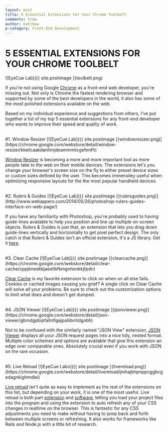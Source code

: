 ```yaml
---
layout: post
title: 5 Essential Extensions for Your Chrome Toolbelt
comments: true
author: matthew
p-category: Front-End Development
---
```


# 5 ESSENTIAL EXTENSIONS FOR YOUR CHROME TOOLBELT
![EyeCue Lab]({{ site.postimage }}toolbelt.png)


If you're not using Google [Chrome](https://www.google.com/chrome/browser/desktop/index.html) as a front-end web developer, you're missing out. Not only is Chrome the fastest rendering browser and supported by some of the best developers in the world, it also has some of the most polished extensions available on the web.

Based on my individual experience and suggestions from others, I've put together a list of my top 5 essential extensions for any front-end developer who wants to improve their speed and quality of work.  

  <br>
#1. Window Resizer 
[![EyeCue Lab]({{ site.postimage }}windowresizer.png)](https://chrome.google.com/webstore/detail/window-resizer/kkelicaakdanhinjdeammmilcgefonfh)

[Window Resizer](https://chrome.google.com/webstore/detail/window-resizer/kkelicaakdanhinjdeammmilcgefonfh) is becoming a more and more important tool as more people take to the web on their mobile devices. The extensions let's you change your browser's screen size on the fly to either preset device sizes or custom sizes defined by the user. This becomes immensiley useful when optimizing responsive layouts for the the most popular handheld devices. 

  <br>
#2. Rulers & Guides 
[![EyeCue Lab]({{ site.postimage }}rulersguides.png)](http://www.webappers.com/2014/05/26/photoshop-rulers-guides-interface-on-web-page/)

If you have any familiarity with Photoshop, you're probably used to having guide-lines available to help you position and line up multiple on-screen objects. Rulers & Guides is just that, an extension that lets you drag down guide-lines vertically and horizontally to get pixel perfect design. The only catch is that Rulers & Guides isn't an official extension, it's a JS library. Get it [here](http://www.webappers.com/2014/05/26/photoshop-rulers-guides-interface-on-web-page/).  

  <br>
#3. Clear Cache 
[![EyeCue Lab]({{ site.postimage }}clearcache.png)](https://chrome.google.com/webstore/detail/clear-cache/cppjkneekbjaeellbfkmgnhonkkjfpdn)

[Clear Cache](https://chrome.google.com/webstore/detail/clear-cache/cppjkneekbjaeellbfkmgnhonkkjfpdn) is my favorite extension to click on when on all else fails. Cookies or cached images causing you grief? A single click on Clear Cache will solve all your problems. Be sure to check out the customization options to limit what does and doesn't get dumped.  

  <br>
#4. JSON Viewer 
[![EyeCue Lab]({{ site.postimage }}jsonviewer.png)](https://chrome.google.com/webstore/detail/json-viewer/gbmdgpbipfallnflgajpaliibnhdgobh)

Not to be confused with the similarly named "JSON View" extension, [JSON Viewer](https://chrome.google.com/webstore/detail/json-viewer/gbmdgpbipfallnflgajpaliibnhdgobh) displays all your JSON request pages into a nice tidy, nested format. Multiple color schemes and options are available that give this extension an edge over comparable ones. Absolutely crucial even if you work with JSON on the rare occasion.  

  <br>
#5. Live Reload 
[![EyeCue Labo]({{ site.postimage }}livereload.png)](https://chrome.google.com/webstore/detail/livereload/jnihajbhpnppcggbcgedagnkighmdlei)

[Live reload](https://chrome.google.com/webstore/detail/livereload/jnihajbhpnppcggbcgedagnkighmdlei) isn't quite as easy to implement as the rest of the extensions on this list, but depending on your work, it is one of the most useful. Live reload is both part [extension](https://chrome.google.com/webstore/detail/livereload/jnihajbhpnppcggbcgedagnkighmdlei) and [software](http://livereload.com/), letting you load your project files into the program and using the extension to auto refresh any of your CSS changes in realtime on the browser. This is fantastic for any CSS adjustments you need to make without having to jump back and forth between multiple screens or refreshing. It also works for frameworks like Rails and Node.js with a little bit of research.  

